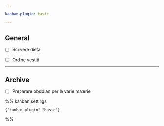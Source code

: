 ```yaml
---

kanban-plugin: basic

---
```


## General

- [ ] Scrivere dieta
- [ ] Ordine vestiti


***

## Archive

- [ ] Preparare obsidian per le varie materie

%% kanban:settings
```
{"kanban-plugin":"basic"}
```
%%